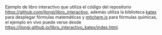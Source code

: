 Ejemplo de libro interactivo que utiliza el código del repositorio
https://github.com/jlongi/libro_interactivo, además utiliza la biblioteca [katex](https://katex.org/) para desplegar fórmulas matemáticas y [mhchem.js](https://mhchem.github.io/MathJax-mhchem/) para fórmulas químicas, el ejemplo en vivo puede verse desde https://jlongi.github.io/libro_interactivo_katex/index.html.